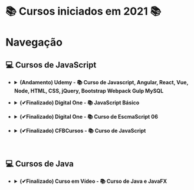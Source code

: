 # 📚 Cursos iniciados em 2021 📚

# **Navegação**

## **💻 Cursos de JavaScript**

* <details>
  <summary> <b>(Andamento) Udemy - 📚 Curso de Javascript, Angular, React, Vue, Node, HTML, CSS, jQuery, Bootstrap Webpack Gulp MySQL</b> </summary>

  * [Fundamentos](/JavaScript/Udemy-WebCompleto/Exercicios-JS/Fundamentos/);
    * Bloco;
    * Comentários;
    * Dados;
    * Setenças;
    * Atribuição;
    * Variáveis e constantes;
    * Arrays;
    * Funções;
    * Objeto;
    * Tipagem;
    * Destructuring;
    * Hoisting;
    * Strings;
    * Erros;
  * [Estruturas de Controle](/JavaScript/Udemy-WebCompleto/Exercicios-JS/controle/);
    * [If 01](/JavaScript/Udemy-WebCompleto/Exercicios-JS/controle/if1.js) e [If 02](/JavaScript/Udemy-WebCompleto/Exercicios-JS/controle/if2.js);
    * [If/else 01](/JavaScript/Udemy-WebCompleto/Exercicios-JS/controle/ifElse.js) e [If/else 02](/JavaScript/Udemy-WebCompleto/Exercicios-JS/controle/ifElseIf.js);
    * [Switch](/JavaScript/Udemy-WebCompleto/Exercicios-JS/controle/switch.js);
    * [While](/JavaScript/Udemy-WebCompleto/Exercicios-JS/controle/while.js);
    * [Do while](/JavaScript/Udemy-WebCompleto/Exercicios-JS/controle/doWhile.js);
    * [For](/JavaScript/Udemy-WebCompleto/Exercicios-JS/controle/for1.js) e [For In](/JavaScript/Udemy-WebCompleto/Exercicios-JS/controle/for2.js);
    * [Break e continue](/JavaScript/Udemy-WebCompleto/Exercicios-JS/controle/breakContinue.js);
  * [Funçao](/JavaScript/Udemy-WebCompleto/Exercicios-JS/funcao/);
    * [Cidadão de primeira classe](/JavaScript/Udemy-WebCompleto/Exercicios-JS/funcao/cidadaoPrimeiraClasse.js);
    * [Parâmetros e Retornos são opcionais](/JavaScript/Udemy-WebCompleto/Exercicios-JS/funcao/paramsERetornosSaoOpcionais.js);
    * [Parâmetros variáveis](/JavaScript/Udemy-WebCompleto/Exercicios-JS/funcao/paramsVariaveis.js);
    * [Parâmetro padrão (Antes de depois do Ecmascript 2015)](/JavaScript/Udemy-WebCompleto/Exercicios-JS/funcao/paramsPadrao.js);
    * [This e Bind #01](/JavaScript/Udemy-WebCompleto/Exercicios-JS/funcao/thisEBind1.js) e [This e Bind #02](/JavaScript/Udemy-WebCompleto/Exercicios-JS/funcao/thisEBind2.js);
    * [Arrow function #01](/JavaScript/Udemy-WebCompleto/Exercicios-JS/funcao/arrowFunction1.js), [Arrow function #02](/JavaScript/Udemy-WebCompleto/Exercicios-JS/funcao/arrowFunction2.js) e [Arrow function #03](/JavaScript/Udemy-WebCompleto/Exercicios-JS/funcao/arrowFunction3.js);
    * [Funções anônimas](/JavaScript/Udemy-WebCompleto/Exercicios-JS/funcao/funcoesAnonimas.js);
    * [Funções Callback 01](/JavaScript/Udemy-WebCompleto/Exercicios-JS/funcao/callback1.js), [Funções Callback 02](/JavaScript/Udemy-WebCompleto/Exercicios-JS/funcao/callback2.js) e [Funções Callback 03](/JavaScript/Udemy-WebCompleto/Exercicios-JS/funcao/callback3.js);
    * [Funções Construtoras](/JavaScript/Udemy-WebCompleto/Exercicios-JS/funcao/funcaoConstrutora.js);
    * [Tipos de declaração de funções](/JavaScript/Udemy-WebCompleto/Exercicios-JS/funcao/tiposDeclaracao.js);
    * [Contexto léxico](/JavaScript/Udemy-WebCompleto/Exercicios-JS/funcao/contextoLexico.js);
    * [Closures](/JavaScript/Udemy-WebCompleto/Exercicios-JS/funcao/closure.js);
    * [Factory 01](/JavaScript/Udemy-WebCompleto/Exercicios-JS/funcao/factory1.js) e [Factory 02](/JavaScript/Udemy-WebCompleto/Exercicios-JS/funcao/factory2.js);
    * [Class vs Factory](/JavaScript/Udemy-WebCompleto/Exercicios-JS/funcao/classVsFactory.js);

</details>

* <details>
  <summary> <b>(✔Finalizado) Digital One - 📚 JavaScript Básico</b> </summary>

  * [Aulas](/JavaScript/DigitalOne_JavaScript);

</details>

* <details>
  <summary> <b>(✔Finalizado) Digital One - 📚 Curso de EscmaScript 06</b> </summary>

  * Aulas e práticas;
    * [Aula 01](/JavaScript//DigitalOneEcmaScript06essencial/Aula01/);
    * [Aula 02](/JavaScript//DigitalOneEcmaScript06essencial/Aula02/);
    * [Aula 03](/JavaScript//DigitalOneEcmaScript06essencial/Aula03/);
    * [Aula 04](/JavaScript//DigitalOneEcmaScript06essencial/Aula04/);
    * [Aula 05](/JavaScript//DigitalOneEcmaScript06essencial/Aula05/);
    * [Aula 06](/JavaScript//DigitalOneEcmaScript06essencial/Aula06/);
    * [Aula 07](/JavaScript//DigitalOneEcmaScript06essencial/Aula07/);
    * [Aula 08](/JavaScript//DigitalOneEcmaScript06essencial/Aula08/);
    * [Aula 09](/JavaScript//DigitalOneEcmaScript06essencial/Aula09/);

</details>

* <details>
  <summary> <b>(✔Finalizado) CFBCursos - 📚 Curso de JavaScript</b> </summary>

  * [Aulas](/JavaScript/CFBCursos);

</details>

&nbsp;

## **💻 Cursos de Java**

* <details>
  <summary> <b>(✔Finalizado) Curso em Vídeo - 📚 Curso de Java e JavaFX </b> </summary>

  * [Aulas](/Java/CursoEmVideo/Aulas);
  * [Exercícios](/Java/CursoEmVideo/Tarefas);

</details>
